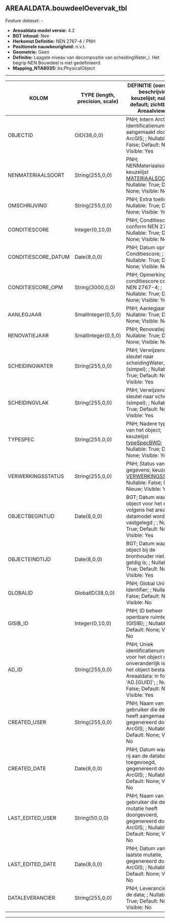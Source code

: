 ## AREAALDATA.bouwdeelOevervak_tbl

*Feature dataset: -*

* __Areaaldata model versie:__ 4.2
* __BGT inhoud:__ Nee
* __Herkomst Definitie:__ NEN 2767-4 / PNH
* __Positionele nauwkeurigheid:__ n.v.t.
* __Geometrie:__ Geen
* __Definitie:__ Laagste niveau van decompositie van scheidingWater_l. Het begrip NEN Bouwdeel is niet gedefinieerd.
* __Mapping_NTA8035:__ bs:PhysicalObject

***

|__KOLOM__                             |__TYPE (length, precision, scale)__          	          |__DEFINITIE__ (oorsprong; beschrijving; keuzelijst; nullable; default; zichtbaar in Areaalviewer)|
|------                              |----                    |-----    |
|OBJECTID                            |OID(38,0,0)             |PNH; Intern ArcGIS Identificatienummer, aangemaakt door ArcGIS; ; Nullable: False; Default: None; Visible: Yes|
|NENMATERIAALSOORT                   |String(255,0,0)         |PNH; NENMateriaalsoort; keuzelijst [MATERIAALSOORT](http://provincienh.github.io/Leveren_Geoinformatie/keuzelijsten/MATERIAALSOORT.html); Nullable: True; Default: None; Visible: No|
|OMSCHRIJVING                        |String(255,0,0)         |PNH; Extra toelichting; ; Nullable: True; Default: None; Visible: Yes|
|CONDITIESCORE                       |Integer(0,10,0)         |PNH; Conditiescore conform NEN 2767-4; ; Nullable: True; Default: None; Visible: No|
|CONDITIESCORE_DATUM                 |Date(8,0,0)             |PNH; Datum opname Conditiescore; ; Nullable: True; Default: None; Visible: No|
|CONDITIESCORE_OPM                   |String(3000,0,0)        |PNH; Opmerking bij conditiescore conform NEN 2767-4; ; Nullable: True; Default: None; Visible: Yes|
|AANLEGJAAR                          |SmallInteger(0,5,0)     |PNH; Aanlegjaar; ; Nullable: True; Default: None; Visible: No|
|RENOVATIEJAAR                       |SmallInteger(0,5,0)     |PNH; Renovatiejaar; ; Nullable: True; Default: None; Visible: No|
|SCHEIDINGWATER                      |String(255,0,0)         |PNH; Verwijzende sleutel naar scheidingWater_l (simpel); ; Nullable: True; Default: None; Visible: Yes|
|SCHEIDINGVLAK                       |String(255,0,0)         |PNH; Verwijzende sleutel naar scheiding_v (simpel); ; Nullable: True; Default: None; Visible: Yes|
|TYPESPEC                            |String(255,0,0)         |PNH; Nadere typering van het object; keuzelijst [typeSpecBWD](http://provincienh.github.io/Leveren_Geoinformatie/keuzelijsten/typeSpecBWD.html); Nullable: True; Default: None; Visible: Yes|
|VERWERKINGSSTATUS                   |String(255,0,0)         |PNH; Status van de gegevens; keuzelijst [VERWERKINGSSTATUS](http://provincienh.github.io/Leveren_Geoinformatie/keuzelijsten/VERWERKINGSSTATUS.html); Nullable: False; Default: Nieuw; Visible: Yes|
|OBJECTBEGINTIJD                     |Date(8,0,0)             |BGT; Datum waarop het object voor het eerst volgens het areaaldata datamodel wordt vastgelegd ; ; Nullable: True; Default: None; Visible: Yes|
|OBJECTEINDTIJD                      |Date(8,0,0)             |BGT; Datum waarop het object bij de bronhouder niet meer geldig is; ; Nullable: True; Default: None; Visible: Yes|
|GLOBALID                            |GlobalID(38,0,0)        |PNH; Global Unique Identifier; ; Nullable: False; Default: None; Visible: No|
|GISIB_ID                            |Integer(0,10,0)         |PNH; ID beheer openbare ruimte (GISIB); ; Nullable: True; Default: None; Visible: No|
|AD_ID                               |String(255,0,0)         |PNH; Uniek identificatienummer voor het object dat onveranderlijk is zolang het object bestaat in Areaaldata: in format 'AD.[GUID]'; ; Nullable: False; Default: None; Visible: Yes|
|CREATED_USER                        |String(255,0,0)         |PNH; Naam van gebruiker die de rij heeft aangemaakt, gegenereerd door ArcGIS; ; Nullable: True; Default: None; Visible: No|
|CREATED_DATE                        |Date(8,0,0)             |PNH; Datum waarop de rij aan de database is toegevoegd, gegenereerd door ArcGIS; ; Nullable: True; Default: None; Visible: No|
|LAST_EDITED_USER                    |String(50,0,0)          |PNH; Naam van gebruiker die de laatste mutatie heeft doorgevoerd, gegenereerd door ArcGIS; ; Nullable: True; Default: None; Visible: No|
|LAST_EDITED_DATE                    |Date(8,0,0)             |PNH; Datum van de laatste mutatie, gegenereerd door ArcGIS; ; Nullable: True; Default: None; Visible: No|
|DATALEVERANCIER                     |String(255,0,0)         |PNH; Leverancier van de data; ; Nullable: True; Default: None; Visible: No|


***

